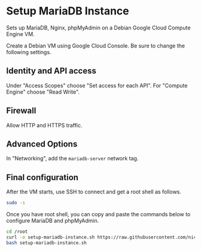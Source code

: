 # Setup MariaDB Instance

Sets up MariaDB, Nginx, phpMyAdmin on a Debian Google Cloud Compute Engine VM.

Create a Debian VM using Google Cloud Console. Be sure to change the following settings.

## Identity and API access

Under "Access Scopes" choose "Set access for each API". For "Compute Engine" choose "Read Write".

## Firewall

Allow HTTP and HTTPS traffic.

## Advanced Options

In "Networking", add the `mariadb-server` network tag.

## Final configuration

After the VM starts, use SSH to connect and get a root shell as follows.


```bash
sudo -s
```

Once you have root shell, you can copy and paste the commands below to configure MariaDB and phpMyAdmin.


```bash
cd /root
curl -o setup-mariadb-instance.sh https://raw.githubusercontent.com/nic-brian/setup-mariadb-instance/main/main-script.sh
bash setup-mariadb-instance.sh
```

